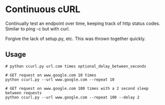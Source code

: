 # Continuous cURL

Continually test an endpoint over time, keeping track of http status codes.  Similar to ping -c but with curl.

Forgive the lack of setup.py, etc.  This was thrown together quickly.

## Usage

```shell
# python ccurl.py url.com times optional_delay_between_seconds

# GET request on www.google.com 10 times
python ccurl.py --url www.google.com --repeat 10

# GET request on www.google.com 100 times with a 2 second sleep between requests
python ccurl.py --url www.google.com --repeat 100 --delay 2
```
